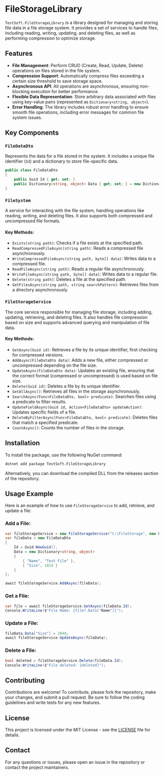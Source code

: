 
# FileStorageLibrary

`TestSoft.FileStorageLibrary` is a library designed for managing and storing file data in a file storage system. It provides a set of services to handle files, including reading, writing, updating, and deleting files, as well as performing compression to optimize storage.

## Features

- **File Management**: Perform CRUD (Create, Read, Update, Delete) operations on files stored in the file system.
- **Compression Support**: Automatically compress files exceeding a certain size threshold to save storage space.
- **Asynchronous API**: All operations are asynchronous, ensuring non-blocking execution for better performance.
- **Flexible Data Representation**: Store arbitrary data associated with files using key-value pairs (represented as `Dictionary<string, object>`).
- **Error Handling**: The library includes robust error handling to ensure smooth file operations, including error messages for common file system issues.

## Key Components

### `FileDataDto`

Represents the data for a file stored in the system. It includes a unique file identifier (`Id`) and a dictionary to store file-specific data.

```csharp
public class FileDataDto
{
    public Guid Id { get; set; }
    public Dictionary<string, object> Data { get; set; } = new Dictionary<string, object>();
}
```

### `FileSystem`

A service for interacting with the file system, handling operations like reading, writing, and deleting files. It also supports both compressed and uncompressed file formats.

#### Key Methods:
- `Exists(string path)`: Checks if a file exists at the specified path.
- `ReadCompressedFileAsync(string path)`: Reads a compressed file asynchronously.
- `WriteCompressedFileAsync(string path, byte[] data)`: Writes data to a compressed file.
- `ReadFileAsync(string path)`: Reads a regular file asynchronously.
- `WriteFileAsync(string path, byte[] data)`: Writes data to a regular file.
- `Delete(string path)`: Deletes a file at the specified path.
- `GetFilesAsync(string path, string searchPattern)`: Retrieves files from a directory asynchronously.

### `FileStorageService`

The core service responsible for managing file storage, including adding, updating, retrieving, and deleting files. It also handles file compression based on size and supports advanced querying and manipulation of file data.

#### Key Methods:
- `GetAsync(Guid id)`: Retrieves a file by its unique identifier, first checking for compressed versions.
- `AddAsync(FileDataDto data)`: Adds a new file, either compressed or uncompressed depending on the file size.
- `UpdateAsync(FileDataDto data)`: Updates an existing file, ensuring that the correct format (compressed or uncompressed) is used based on file size.
- `Delete(Guid id)`: Deletes a file by its unique identifier.
- `GetAllAsync()`: Retrieves all files in the storage asynchronously.
- `SearchAsync(Func<FileDataDto, bool> predicate)`: Searches files using a predicate to filter results.
- `UpdateFieldAsync(Guid id, Action<FileDataDto> updateAction)`: Updates specific fields of a file.
- `DeleteByFilterAsync(Func<FileDataDto, bool> predicate)`: Deletes files that match a specified predicate.
- `CountAsync()`: Counts the number of files in the storage.

## Installation

To install the package, use the following NuGet command:

```bash
dotnet add package TestSoft.FileStorageLibrary
```

Alternatively, you can download the compiled DLL from the releases section of the repository.

## Usage Example

Here is an example of how to use `FileStorageService` to add, retrieve, and update a file:

### Add a File:
```csharp
var fileStorageService = new FileStorageService("C:\FileStorage", new FileSystem());
var fileData = new FileDataDto
{
    Id = Guid.NewGuid(),
    Data = new Dictionary<string, object>
    {
        { "Name", "Test File" },
        { "Size", 1024 }
    }
};

await fileStorageService.AddAsync(fileData);
```

### Get a File:
```csharp
var file = await fileStorageService.GetAsync(fileData.Id);
Console.WriteLine($"File Name: {file?.Data["Name"]}");
```

### Update a File:
```csharp
fileData.Data["Size"] = 2048;
await fileStorageService.UpdateAsync(fileData);
```

### Delete a File:
```csharp
bool deleted = fileStorageService.Delete(fileData.Id);
Console.WriteLine($"File deleted: {deleted}");
```

## Contributing

Contributions are welcome! To contribute, please fork the repository, make your changes, and submit a pull request. Be sure to follow the coding guidelines and write tests for any new features.

## License

This project is licensed under the MIT License - see the [LICENSE](LICENSE) file for details.

## Contact

For any questions or issues, please open an issue in the repository or contact the project maintainers.
